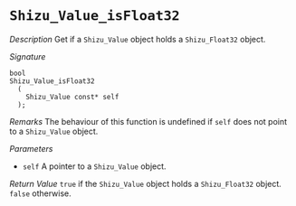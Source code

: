 # `Shizu_Value_isFloat32`

*Description*
Get if a `Shizu_Value` object holds a `Shizu_Float32` object.

*Signature*
```
bool
Shizu_Value_isFloat32
  (
    Shizu_Value const* self
  );
```

*Remarks*
The behaviour of this function is undefined if `self` does not point to a `Shizu_Value` object.

*Parameters*
- `self` A pointer to a `Shizu_Value` object.

*Return Value*
`true` if the `Shizu_Value` object holds a `Shizu_Float32` object. `false` otherwise.
